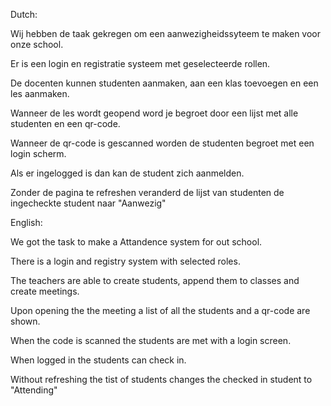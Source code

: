 Dutch:

Wij hebben de taak gekregen om een aanwezigheidssyteem te maken voor onze school.

Er is een login en registratie systeem met geselecteerde rollen.

De docenten kunnen studenten aanmaken, aan een klas toevoegen en een les aanmaken.

Wanneer de les wordt geopend word je begroet door een lijst met alle studenten en een qr-code.

Wanneer de qr-code is gescanned worden de studenten begroet met een login scherm.

Als er ingelogged is dan kan de student zich aanmelden.

Zonder de pagina te refreshen veranderd de lijst van studenten de ingecheckte student naar "Aanwezig"

English:

We got the task to make a Attandence system for out school. 

There is a login and registry system with selected roles.

The teachers are able to create students, append them to classes and create meetings.

Upon opening the the meeting a list of all the students and a qr-code are shown.

When the code is scanned the students are met with a login screen.

When logged in the students can check in.

Without refreshing the tist of students changes the checked in student to "Attending"
